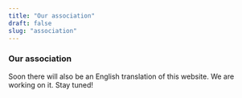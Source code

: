 ```yaml
---
title: "Our association"
draft: false
slug: "association"
---
```


### Our association

Soon there will also be an English translation of this website. We are working on it. Stay tuned!
